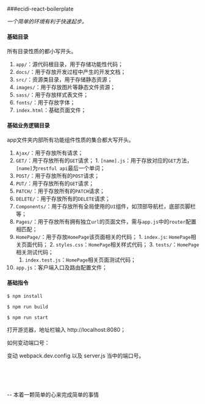 ###ecidi-react-boilerplate

*一个简单的环境有利于快速起步。*

#### 基础目录

所有目录性质的都小写开头。

1. `app/`：源代码根目录，用于存储功能性代码；
2. `docs/`：用于存放开发过程中产生的开发文档；
3. `src/`：资源类目录，用于存储静态资源；
  1. `images/`：用于存放图片等静态文件资源；
  2. `sass/`：用于存放样式表文件；
  3. `fonts/`：用于存放字体；
4. `index.html`：基础页面文件；

#### 基础业务逻辑目录

app文件夹内部所有功能组件性质的集合都大写开头。

1. `Ajax/`：用于存放所有请求；
  1. `GET/`：用于存放所有的`GET`请求；
    1. `[name].js`：用于存放对应的`GET`方法，`[name]`为`restful api`最后一个单词；
  2. `POST/`：用于存放所有的`POST`请求；
  3. `PUT/`：用于存放所有的`GET`请求；
  4. `PATCH/`：用于存放所有的`PATCH`请求；
  5. `DELETE/`：用于存放所有的`DELETE`请求；
2. `Components/`：用于存放所有全局使用的`UI`组件，如顶部导航栏，底部页脚栏等；
3. `Pages/`：用于存放所有拥有独立`url`的页面文件，需与`app.js`中的`router`配置相匹配；
  1. `HomePage/`：用于存放`HomePage`该页面相关的代码；
    1. `index.js`: `HomePage`相关页面代码；
    2. `styles.css`：`HomePage`相关样式代码；
    3. `tests/`：`HomePage`相关测试代码；
        1. `index.test.js`：`HomePage`相关页面测试代码；
4. `app.js`：客户端入口及路由配置文件；

#### 基础指令

`$ npm install`

`$ npm run build`

`$ npm run start`

打开游览器，地址栏输入 http://localhost:8080；

如何变动端口号：

变动 webpack.dev.config 以及 server.js 当中的端口号。

<br>
<br>
<br>
<br>
-- 本着一颗简单的心来完成简单的事情



